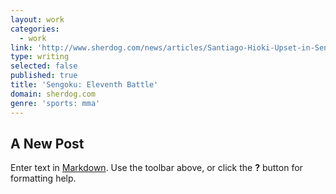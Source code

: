```yaml
---
layout: work
categories:
  - work
link: 'http://www.sherdog.com/news/articles/Santiago-Hioki-Upset-in-Sengoku-20779'
type: writing
selected: false
published: true
title: 'Sengoku: Eleventh Battle'
domain: sherdog.com
genre: 'sports: mma'
---
```

## A New Post

Enter text in [Markdown](http://daringfireball.net/projects/markdown/). Use the toolbar above, or click the **?** button for formatting help.
